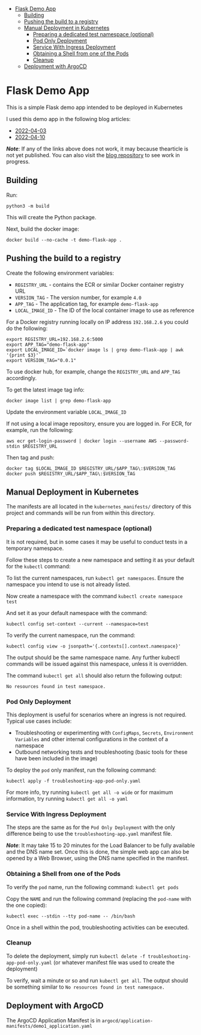 
- [Flask Demo App](#flask-demo-app)
  - [Building](#building)
  - [Pushing the build to a registry](#pushing-the-build-to-a-registry)
  - [Manual Deployment in Kubernetes](#manual-deployment-in-kubernetes)
    - [Preparing a dedicated test namespace (optional)](#preparing-a-dedicated-test-namespace-optional)
    - [Pod Only Deployment](#pod-only-deployment)
    - [Service With Ingress Deployment](#service-with-ingress-deployment)
    - [Obtaining a Shell from one of the Pods](#obtaining-a-shell-from-one-of-the-pods)
    - [Cleanup](#cleanup)
  - [Deployment with ArgoCD](#deployment-with-argocd)

# Flask Demo App

This is a simple Flask demo app intended to be deployed in Kubernetes

I used this demo app in the following blog articles:

* [2022-04-03](https://www.nicc777.com/blog/2022/2022-04-03.html)
* [2022-04-10](https://www.nicc777.com/blog/2022/2022-04-10.html)

_**Note**_: If any of the links above does not work, it may because thearticle is not yet published. You can also visit the [blog repository](https://github.com/nicc777/nicc777-com-site) to see work in progress.

## Building

Run:

```shell
python3 -m build
```

This will create the Python package.

Next, build the docker image:

```shell
docker build --no-cache -t demo-flask-app .
```

## Pushing the build to a registry

Create the following environment variables:

* `REGISTRY_URL` - contains the ECR or similar Docker container registry URL
* `VERSION_TAG` - The version number, for example `4.0`
* `APP_TAG` - The application tag, for example `demo-flask-app`
* `LOCAL_IMAGE_ID` - The ID of the local container image to use as reference

For a Docker registry running locally on IP address `192.168.2.6` you could do the following:

```shell
export REGISTRY_URL=192.168.2.6:5000
export APP_TAG="demo-flask-app"
export LOCAL_IMAGE_ID=`docker image ls | grep demo-flask-app | awk '{print $3}'`
export VERSION_TAG="0.0.1"
```

To use docker hub, for example, change the `REGISTRY_URL` and `APP_TAG` accordingly.

To get the latest image tag info:

```shell
docker image list | grep demo-flask-app
```

Update the environment variable `LOCAL_IMAGE_ID`

If not using a local image repository, ensure you are logged in. For ECR, for example, run the following:

```shell
aws ecr get-login-password | docker login --username AWS --password-stdin $REGISTRY_URL
```

Then tag and push:

```shell
docker tag $LOCAL_IMAGE_ID $REGISTRY_URL/$APP_TAG\:$VERSION_TAG
docker push $REGISTRY_URL/$APP_TAG\:$VERSION_TAG
```

## Manual Deployment in Kubernetes

The manifests are all located in the `kubernetes_manifests/` directory of this project and commands will be run from within this directory.

### Preparing a dedicated test namespace (optional)

It is not required, but in some cases it may be useful to conduct tests in a temporary namespace. 

Follow these steps to create a new namespace and setting it as your default for the `kubectl` command:

To list the current namespaces, run `kubectl get namespaces`. Ensure the namespace you intend to use is not already listed.

Now create a namespace with the command `kubectl create namespace test`

And set it as your default namespace with the command:

```shell
kubectl config set-context --current --namespace=test
```

To verify the current namespace, run the command:

```shell
kubectl config view -o jsonpath='{.contexts[].context.namespace}'
```

The output should be the same namespace name. Any further kubectl commands will be issued against this namespace, unless it is overridden.

The command `kubectl get all` should also return the following output:

```text
No resources found in test namespace.
```

### Pod Only Deployment

This deployment is useful for scenarios where an ingress is not required. Typical use cases include:

* Troubleshooting or experimenting with `ConfigMaps`, `Secrets`, `Environment Variables` and other internal configurations in the context of a namespace
* Outbound networking tests and troubleshooting (basic tools for these have been included in the image)

To deploy the `pod` only manifest, run the following command:

```shell
kubectl apply -f troubleshooting-app-pod-only.yaml
```

For more info, try running `kubectl get all -o wide` or for maximum information, try running `kubectl get all -o yaml`

### Service With Ingress Deployment

The steps are the same as for the `Pod Only Deployment` with the only difference being to use the `troubleshooting-app.yaml` manifest file.

_**Note**_: It may take 15 to 20 minutes for the Load Balancer to be fully available and the DNS name set. Once this is done, the simple web app can also be opened by a Web Browser, using the DNS name specified in the manifest.

### Obtaining a Shell from one of the Pods

To verify the `pod` name, run the following command: `kubectl get pods`

Copy the `NAME` and run the following command (replacing the `pod-name` with the one copied):

```shell
kubectl exec --stdin --tty pod-name -- /bin/bash
```

Once in a shell within the pod, troubleshooting activities can be executed.

### Cleanup

To delete the deployment, simply run `kubectl delete -f troubleshooting-app-pod-only.yaml` (or whatever manifest file was used to create the deployment)

To verify, wait a minute or so and run `kubectl get all`. The output should be something similar to `No resources found in test namespace.`

## Deployment with ArgoCD

The ArgoCD Application Manifest is in `argocd/application-manifests/demo1_application.yaml`
